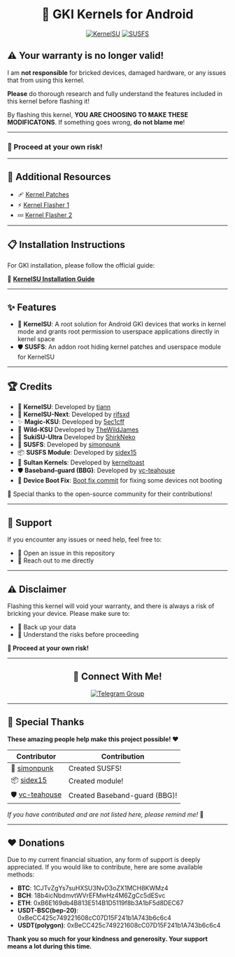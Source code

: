 <div align="center">

# 🌟 GKI Kernels for Android

[![KernelSU](https://img.shields.io/badge/KernelSU-Supported-green)](https://kernelsu.org/)
[![SUSFS](https://img.shields.io/badge/SUSFS-Integrated-orange)](https://gitlab.com/simonpunk/susfs4ksu)

</div>

## ⚠️ Your warranty is no longer valid!

I am **not responsible** for bricked devices, damaged hardware, or any issues that from using this kernel.

**Please** do thorough research and fully understand the features included in this kernel before flashing it!

By flashing this kernel, **YOU ARE CHOOSING TO MAKE THESE MODIFICATONS**. If something goes wrong, **do not blame me**!

---

### 🚨 Proceed at your own risk!

---

## 🔗 Additional Resources

- 🩹 [Kernel Patches](https://github.com/Tam97123/kernel_patches)
- ⚡ [Kernel Flasher 1](https://github.com/fatalcoder524/KernelFlasher)
- 💤 [Kernel Flasher 2](https://github.com/libxzr/HorizonKernelFlasher)

---

## 📋 Installation Instructions

For GKI installation, please follow the official guide:

📖 **[KernelSU Installation Guide](https://kernelsu.org/guide/installation.html)**

---

## ✨ Features

- 🔐 **KernelSU**: A root solution for Android GKI devices that works in kernel mode and grants root permission to userspace applications directly in kernel space
- 🛡️ **SUSFS**: An addon root hiding kernel patches and userspace module for KernelSU

---

## 🏆 Credits

- 🔐 **KernelSU**: Developed by [tiann](https://github.com/tiann/KernelSU)
- 🚀 **KernelSU-Next**: Developed by [rifsxd](https://github.com/KernelSU-Next/KernelSU-Next)
- ✨ **Magic-KSU**: Developed by [5ec1cff](https://github.com/5ec1cff/KernelSU)
- 🌴 **Wild-KSU** Developed by [TheWildJames](https://github.com/WildKernels/Wild_KSU)
- 🎀 **SukiSU-Ultra** Developed by [ShirkNeko](https://github.com/SukiSU-Ultra/SukiSU-Ultra)
- 🎁 **SUSFS**: Developed by [simonpunk](https://gitlab.com/simonpunk/susfs4ksu.git)
- 📦 **SUSFS Module**: Developed by [sidex15](https://github.com/sidex15)
- 👑 **Sultan Kernels**: Developed by [kerneltoast](https://github.com/kerneltoast)
- 🛡️ **Baseband-guard (BBG)**: Developed by [vc-teahouse](https://github.com/vc-teahouse/Baseband-guard) 
- 🔧 **Device Boot Fix**: [Boot fix commit](https://github.com/Anything-at-25-00/android_kernel_common_android12-5.10/commit/2476d262b597fe8af82cfb7aaf96676f51c6b4ed) for fixing some devices not booting

🙏 Special thanks to the open-source community for their contributions!

---

## 💬 Support

If you encounter any issues or need help, feel free to:
- 🐛 Open an issue in this repository
- 💬 Reach out to me directly

---

## ⚠️ Disclaimer

Flashing this kernel will void your warranty, and there is always a risk of bricking your device. Please make sure to:
- 💾 Back up your data
- 🧠 Understand the risks before proceeding

**🚨 Proceed at your own risk!**

---

<div align="center">

## 📱 Connect With Me!

[![Telegram Group](https://img.shields.io/badge/Telegram-Tam-blue?logo=telegram)](https://t.me/Id5523842976)

</div>

---

## 🎉 Special Thanks

**These amazing people help make this project possible! ❤️**

| Contributor | Contribution |
|-------------|-------------|
| 🎁 [simonpunk](https://gitlab.com/simonpunk/susfs4ksu.git) | Created SUSFS! |
| 📦 [sidex15](https://github.com/sidex15) | Created module! |
| 🛡️ [vc-teahouse](https://github.com/vc-teahouse) | Created Baseband-guard (BBG)! |

*If you have contributed and are not listed here, please remind me!* 🙏

---

## ♥️ Donations

Due to my current financial situation, any form of support is deeply appreciated. If you would like to contribute, here are some available methods:
- **BTC**: 1CJTvZgYs7suHXSU3NvD3oZX1MCH8KWMz4
- **BCH**: 18b4icNbdmvtWVrEFMwHz4M6ZgCc5dESvc
- **ETH**: 0xB6E169db4B813E514B1D5119f8b3A1bF5d8DEC67
- **USDT-BSC(bep-20)**: 0xBeCC425c749221608cC07D15F241b1A743b6c6c4
- **USDT(polygon)**: 0xBeCC425c749221608cC07D15F241b1A743b6c6c4

**Thank you so much for your kindness and generosity. Your support means a lot during this time.**

